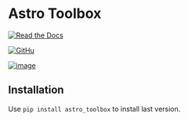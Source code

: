 Astro Toolbox
=============

[![Read the Docs](https://img.shields.io/readthedocs/astro_toolbox)](https://astro-toolbox.readthedocs.io/en/latest/)

[![GitHu](https://img.shields.io/github/license/rloustalet/astro_toolbox?color=green)](https://en.wikipedia.org/wiki/GNU_General_Public_License)

[![image](https://img.shields.io/badge/code_style-pep8-blue)](https://www.python.org/dev/peps/pep-0008/)

Installation
------------

Use `pip install astro_toolbox` to install last version.
